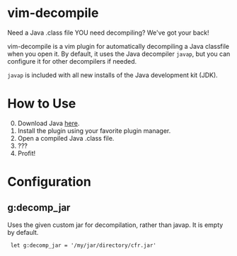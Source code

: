 # vim-decompile

Need a Java .class file YOU need decompiling?
We've got your back!

vim-decompile is a vim plugin for automatically decompiling a Java classfile when you open it.
By default, it uses the Java decompiler `javap`, but you can configure it for other decompilers if needed.

`javap` is included with all new installs of the Java development kit (JDK).


# How to Use

0. Download Java [here][java].
1. Install the plugin using your favorite plugin manager.
2. Open a compiled Java .class file.
3. ???
4. Profit!


# Configuration

## g:decomp\_jar

Uses the given custom jar for decompilation, rather than javap.
It is empty by default.

```vim
 let g:decomp_jar = '/my/jar/directory/cfr.jar'
```



[java]: http://www.oracle.com/technetwork/java/javase/downloads/jdk8-downloads-2133151.html
